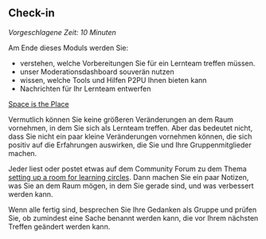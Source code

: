 
## Check-in

_Vorgeschlagene Zeit: 10 Minuten_

Am Ende dieses Moduls werden Sie:

- verstehen, welche Vorbereitungen Sie für ein Lernteam treffen müssen.
- unser Moderationsdashboard souverän nutzen
- wissen, welche Tools und Hilfen P2PU Ihnen bieten kann
- Nachrichten für Ihr Lernteam entwerfen

[Space is the Place](http://p2pu.github.io/makingandlearning/)

Vermutlich können Sie keine größeren Veränderungen an dem Raum vornehmen, in dem Sie sich als Lernteam treffen. Aber das bedeutet nicht, dass Sie nicht ein paar kleine Veränderungen vornehmen können, die sich positiv auf die Erfahrungen auswirken, die Sie und Ihre Gruppenmitglieder machen.

Jeder liest oder postet etwas auf dem Community Forum zu dem Thema [setting up a room for learning circles](https://community.p2pu.org/t/how-to-choose-a-good-location-for-learning-circles/2758). Dann machen Sie ein paar Notizen, was Sie an dem Raum mögen, in dem Sie gerade sind, und was verbessert werden kann.

Wenn alle fertig sind, besprechen Sie Ihre Gedanken als Gruppe und prüfen Sie, ob zumindest eine Sache benannt werden kann, die vor Ihrem nächsten Treffen geändert werden kann.
